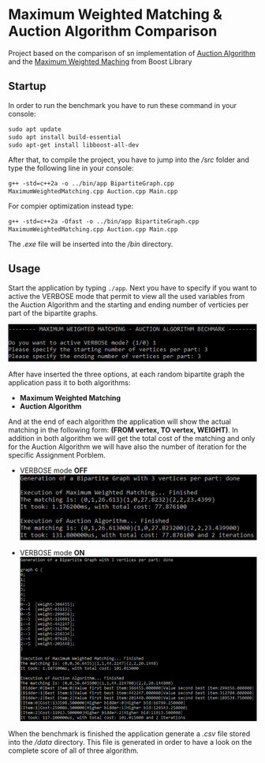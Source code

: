 # Maximum Weighted Matching & Auction Algorithm Comparison 
Project based on the comparison of sn implementation of [Auction Algorithm](https://web.mit.edu/dimitrib/www/Auction_Trans.pdf) and the [Maximum Weighted Maching](https://www.boost.org/doc/libs/1_79_0/libs/graph/doc/maximum_weighted_matching.html) from Boost Library

## Startup
In order to run the benchmark you have to run these command in your console:
```
sudo apt update
sudo apt install build-essential
sudo apt-get install libboost-all-dev
```

After that, to compile the project, you have to jump into the */src* folder and type the following line in your console:

```
g++ -std=c++2a -o ../bin/app BipartiteGraph.cpp MaximumWeightedMatching.cpp Auction.cpp Main.cpp
```

For compier optimization instead type:
```
g++ -std=c++2a -Ofast -o ../bin/app BipartiteGraph.cpp MaximumWeightedMatching.cpp Auction.cpp Main.cpp
```

The *.exe* file will be inserted into the */bin* directory.

## Usage
Start the application by typing ```./app```. Next you have to specify if you want to active the VERBOSE mode that permit to view all the used variables from the Auction Algorithm and the starting and ending number of verticies per part of the bipartite graphs.

![](images/console_1.png)

After have inserted the three options, at each random bipartite graph the application pass it to both algorithms:
* **Maximum Weighted Matching**
* **Auction Algorithm**

And at the end of each algorithm the application will show the actual matching in the following form: **(FROM vertex, TO vertex, WEIGHT)**. In addition in both algorithm we will get the total cost of the matching and only for the Auction Algorithm we will have also the number of iteration for the specific Assignment Porblem.

* VERBOSE mode **OFF**
![](images/console_2.png)

* VERBOSE mode **ON**
![](images/console_3.png)

When the benchmark is finished the application generate a *.csv* file stored into the */data* directory. This file is generated in order to have a look on the complete score of all of three algorithm.
